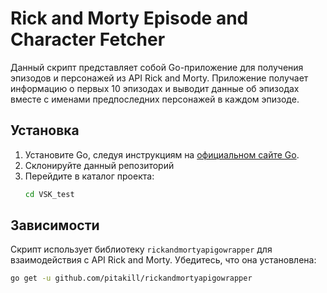# Rick and Morty Episode and Character Fetcher

Данный скрипт представляет собой Go-приложение для получения эпизодов и персонажей
из API Rick and Morty. Приложение получает информацию о первых 10 эпизодах и выводит данные об эпизодах вместе с именами
предпоследних персонажей в каждом эпизоде.

## Установка

1. Установите Go, следуя инструкциям на [официальном сайте Go](https://golang.org/dl/).
2. Склонируйте данный репозиторий
3. Перейдите в каталог проекта:
    ```sh
    cd VSK_test
    ```

## Зависимости

Скрипт использует библиотеку `rickandmortyapigowrapper` для взаимодействия с API Rick and Morty. Убедитесь, что она
установлена:

```sh
go get -u github.com/pitakill/rickandmortyapigowrapper
```
